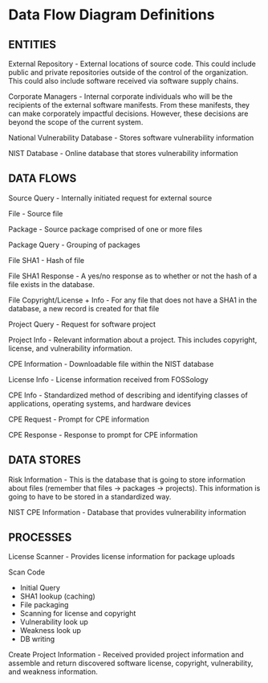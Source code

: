 # Data Flow Diagram Definitions

## ENTITIES

External Repository - External locations of source code. This could include public and private repositories outside of the control of the organization. This could also include software received via software supply chains.

Corporate Managers - Internal corporate individuals who will be the recipients of the external software manifests. From these manifests, they can make corporately impactful decisions. However, these decisions are beyond the scope of the current system.

National Vulnerability Database - Stores software vulnerability information

NIST Database - Online database that stores vulnerability information

## DATA FLOWS

Source Query - Internally initiated request for external source

File - Source file

Package - Source package comprised of one or more files

Package Query - Grouping of packages

File SHA1 - Hash of file

File SHA1 Response - A yes/no response as to whether or not the hash of a file exists in the database.

File Copyright/License + Info - For any file that does not have a SHA1 in the database, a new record is created for that file

Project Query - Request for software project

Project Info - Relevant information about a project. This includes copyright, license, and vulnerability information.

CPE Information - Downloadable file within the NIST database

License Info - License information received from FOSSology

CPE Info - Standardized method of describing and identifying classes of applications, operating systems, and hardware devices

CPE Request - Prompt for CPE information

CPE Response - Response to prompt for CPE information

## DATA STORES

Risk Information - This is the database that is going to store information about files (remember that files -> packages -> projects). This information is going to have to be stored in a standardized way.

NIST CPE Information - Database that provides vulnerability information

## PROCESSES

License Scanner - Provides license information for package uploads

Scan Code
- Initial Query
- SHA1 lookup (caching)
- File packaging
- Scanning for license and copyright
- Vulnerability look up
- Weakness look up
- DB writing

Create Project Information - Received provided project information and assemble and return discovered software license, copyright, vulnerability, and weakness information.
